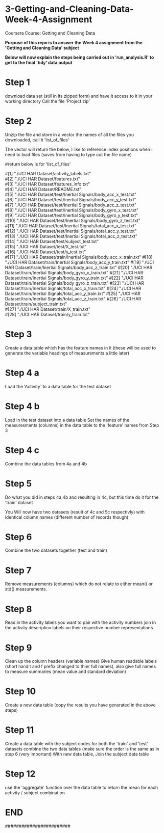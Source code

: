 # 3-Getting-and-Cleaning-Data-Week-4-Assignment
Coursera Course: Getting and Cleaning Data

**Purpuse of this repo is to answer the Week 4 assignment from the 'Getting and Cleaning Data' subject**

**Below will now explain the steps being carried out in 'run_analysis.R' to get to the final 'tidy' data output**



# Step 1
download data set (still in its zipped form) and have it access to it in your working directory
Call the file 'Project.zip'

# Step 2
Unzip the file and store in a vector the names of all the files you downloaded, call it 'list_of_files'

The vector will return the below, I like to reference index positions when I need to load files (saves from having to type out the file name)

#return below is for 'list_of_files'

#[1] "./UCI HAR Dataset/activity_labels.txt"                         
#[2] "./UCI HAR Dataset/features.txt"                                
#[3] "./UCI HAR Dataset/features_info.txt"                           
#[4] "./UCI HAR Dataset/README.txt"                                  
#[5] "./UCI HAR Dataset/test/Inertial Signals/body_acc_x_test.txt"   
#[6] "./UCI HAR Dataset/test/Inertial Signals/body_acc_y_test.txt"   
#[7] "./UCI HAR Dataset/test/Inertial Signals/body_acc_z_test.txt"   
#[8] "./UCI HAR Dataset/test/Inertial Signals/body_gyro_x_test.txt"  
#[9] "./UCI HAR Dataset/test/Inertial Signals/body_gyro_y_test.txt"  
#[10] "./UCI HAR Dataset/test/Inertial Signals/body_gyro_z_test.txt"  
#[11] "./UCI HAR Dataset/test/Inertial Signals/total_acc_x_test.txt"  
#[12] "./UCI HAR Dataset/test/Inertial Signals/total_acc_y_test.txt"  
#[13] "./UCI HAR Dataset/test/Inertial Signals/total_acc_z_test.txt"  
#[14] "./UCI HAR Dataset/test/subject_test.txt"                       
#[15] "./UCI HAR Dataset/test/X_test.txt"                             
#[16] "./UCI HAR Dataset/test/y_test.txt"                             
#[17] "./UCI HAR Dataset/train/Inertial Signals/body_acc_x_train.txt" 
#[18] "./UCI HAR Dataset/train/Inertial Signals/body_acc_y_train.txt" 
#[19] "./UCI HAR Dataset/train/Inertial Signals/body_acc_z_train.txt" 
#[20] "./UCI HAR Dataset/train/Inertial Signals/body_gyro_x_train.txt"
#[21] "./UCI HAR Dataset/train/Inertial Signals/body_gyro_y_train.txt"
#[22] "./UCI HAR Dataset/train/Inertial Signals/body_gyro_z_train.txt"
#[23] "./UCI HAR Dataset/train/Inertial Signals/total_acc_x_train.txt"
#[24] "./UCI HAR Dataset/train/Inertial Signals/total_acc_y_train.txt"
#[25] "./UCI HAR Dataset/train/Inertial Signals/total_acc_z_train.txt"
#[26] "./UCI HAR Dataset/train/subject_train.txt"                     
#[27] "./UCI HAR Dataset/train/X_train.txt"                           
#[28] "./UCI HAR Dataset/train/y_train.txt" 

# Step 3
Create a data.table which has the feature names in it (these will be used to generate the variable headings of measurements a little later)


# Step 4 a
Load the 'Activity' to a data table for the test dataset

# Step 4 b
Load in the test dataset into a data table
Set the names of the measuresments (columns) in the data table to the 'feature' names from Step 3

# Step 4 c 
Combine the data tables from 4a and 4b


# Step 5
Do what you did in steps 4a,4b and resulting in 4c, but this time do it for the 'train' dataset

You Will now have two datasets (result of 4c and 5c respectivly) with identical column names (different number of records though)

# Step 6
Combine the two datasets together (test and train)

# Step 7
Remove measurements (columns) which do not relate to either mean() or std() measurements.

# Step 8

Read in the activity labels you want to pair with the activity numbers
join in the activity description labels on their respective number representations 



# Step 9
Clean up the column headers (variable names)
Give human readable labels (short hand t and f prefix changed to thier full names), also give full names to measure summaries (mean value and standard deviation)

# Step 10
Create a new data table (copy the results you have generated in the above steps)

# Step 11
Create a data table with the subject codes for both the 'train' and 'test' datasets
combine the two data tables (make sure the order is the same as in step 6 (very important)
With new data table, 
Join the subject data table

# Step 12
use the 'aggregate' function over the data table to return the mean for each activity / subject combination 

# END
########################








